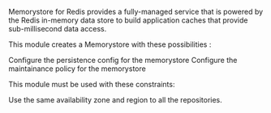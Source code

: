 Memorystore for Redis provides a fully-managed service that is powered by the Redis in-memory data store to build application caches that provide sub-millisecond data access.

This module creates a Memorystore with these possibilities :

Configure the persistence config for the memorystore
Configure the maintainance policy for the memorystore

This module must be used with these constraints:

Use the same availability zone and region to all the repositories.